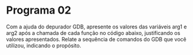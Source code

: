 Programa 02
===========

Com a ajuda do depurador GDB, apresente os valores das variáveis arg1 e arg2 após a chamada de
cada função no código abaixo, justificando os valores apresentados. Relate a sequência de
comandos do GDB que você utilizou, indicando o propósito.
